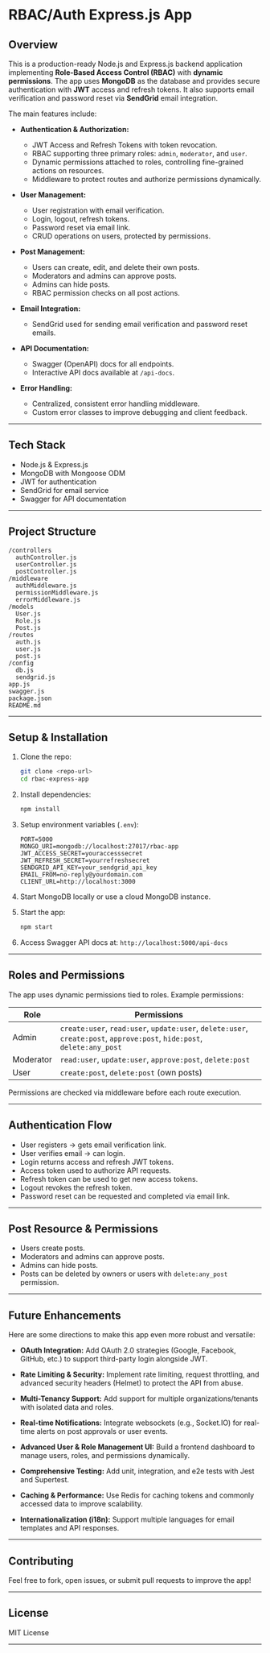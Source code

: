 # RBAC/Auth Express.js App

## Overview

This is a production-ready Node.js and Express.js backend application implementing **Role-Based Access Control (RBAC)** with **dynamic permissions**. The app uses **MongoDB** as the database and provides secure authentication with **JWT** access and refresh tokens. It also supports email verification and password reset via **SendGrid** email integration.

The main features include:

* **Authentication & Authorization:**

  * JWT Access and Refresh Tokens with token revocation.
  * RBAC supporting three primary roles: `admin`, `moderator`, and `user`.
  * Dynamic permissions attached to roles, controlling fine-grained actions on resources.
  * Middleware to protect routes and authorize permissions dynamically.
* **User Management:**

  * User registration with email verification.
  * Login, logout, refresh tokens.
  * Password reset via email link.
  * CRUD operations on users, protected by permissions.
* **Post Management:**

  * Users can create, edit, and delete their own posts.
  * Moderators and admins can approve posts.
  * Admins can hide posts.
  * RBAC permission checks on all post actions.
* **Email Integration:**

  * SendGrid used for sending email verification and password reset emails.
* **API Documentation:**

  * Swagger (OpenAPI) docs for all endpoints.
  * Interactive API docs available at `/api-docs`.
* **Error Handling:**

  * Centralized, consistent error handling middleware.
  * Custom error classes to improve debugging and client feedback.

---

## Tech Stack

* Node.js & Express.js
* MongoDB with Mongoose ODM
* JWT for authentication
* SendGrid for email service
* Swagger for API documentation

---

## Project Structure

```
/controllers
  authController.js
  userController.js
  postController.js
/middleware
  authMiddleware.js
  permissionMiddleware.js
  errorMiddleware.js
/models
  User.js
  Role.js
  Post.js
/routes
  auth.js
  user.js
  post.js
/config
  db.js
  sendgrid.js
app.js
swagger.js
package.json
README.md
```

---

## Setup & Installation

1. Clone the repo:

   ```bash
   git clone <repo-url>
   cd rbac-express-app
   ```

2. Install dependencies:

   ```bash
   npm install
   ```

3. Setup environment variables (`.env`):

   ```
   PORT=5000
   MONGO_URI=mongodb://localhost:27017/rbac-app
   JWT_ACCESS_SECRET=youraccesssecret
   JWT_REFRESH_SECRET=yourrefreshsecret
   SENDGRID_API_KEY=your_sendgrid_api_key
   EMAIL_FROM=no-reply@yourdomain.com
   CLIENT_URL=http://localhost:3000
   ```

4. Start MongoDB locally or use a cloud MongoDB instance.

5. Start the app:

   ```bash
   npm start
   ```

6. Access Swagger API docs at: `http://localhost:5000/api-docs`

---

## Roles and Permissions

The app uses dynamic permissions tied to roles. Example permissions:

| Role      | Permissions                                                                                                             |
| --------- | ----------------------------------------------------------------------------------------------------------------------- |
| Admin     | `create:user`, `read:user`, `update:user`, `delete:user`, `create:post`, `approve:post`, `hide:post`, `delete:any_post` |
| Moderator | `read:user`, `update:user`, `approve:post`, `delete:post`                                                               |
| User      | `create:post`, `delete:post` (own posts)                                                                                |

Permissions are checked via middleware before each route execution.

---

## Authentication Flow

* User registers → gets email verification link.
* User verifies email → can login.
* Login returns access and refresh JWT tokens.
* Access token used to authorize API requests.
* Refresh token can be used to get new access tokens.
* Logout revokes the refresh token.
* Password reset can be requested and completed via email link.

---

## Post Resource & Permissions

* Users create posts.
* Moderators and admins can approve posts.
* Admins can hide posts.
* Posts can be deleted by owners or users with `delete:any_post` permission.

---

## Future Enhancements

Here are some directions to make this app even more robust and versatile:

* **OAuth Integration:**
  Add OAuth 2.0 strategies (Google, Facebook, GitHub, etc.) to support third-party login alongside JWT.

* **Rate Limiting & Security:**
  Implement rate limiting, request throttling, and advanced security headers (Helmet) to protect the API from abuse.

* **Multi-Tenancy Support:**
  Add support for multiple organizations/tenants with isolated data and roles.

* **Real-time Notifications:**
  Integrate websockets (e.g., Socket.IO) for real-time alerts on post approvals or user events.

* **Advanced User & Role Management UI:**
  Build a frontend dashboard to manage users, roles, and permissions dynamically.

* **Comprehensive Testing:**
  Add unit, integration, and e2e tests with Jest and Supertest.

* **Caching & Performance:**
  Use Redis for caching tokens and commonly accessed data to improve scalability.

* **Internationalization (i18n):**
  Support multiple languages for email templates and API responses.

---

## Contributing

Feel free to fork, open issues, or submit pull requests to improve the app!

---

## License

MIT License

---